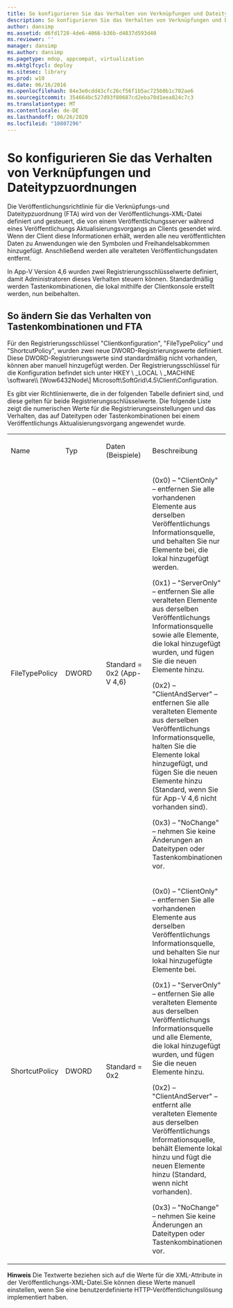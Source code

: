 ```yaml
---
title: So konfigurieren Sie das Verhalten von Verknüpfungen und Dateitypzuordnungen
description: So konfigurieren Sie das Verhalten von Verknüpfungen und Dateitypzuordnungen
author: dansimp
ms.assetid: d6fd1728-4de6-4066-b36b-d4837d593d40
ms.reviewer: ''
manager: dansimp
ms.author: dansimp
ms.pagetype: mdop, appcompat, virtualization
ms.mktglfcycl: deploy
ms.sitesec: library
ms.prod: w10
ms.date: 06/16/2016
ms.openlocfilehash: 84e3e0cdd43cfc26cf56f1b5ac72560b1c702ae6
ms.sourcegitcommit: 354664bc527d93f80687cd2eba70d1eea024c7c3
ms.translationtype: MT
ms.contentlocale: de-DE
ms.lasthandoff: 06/26/2020
ms.locfileid: "10807296"
---
```

# So konfigurieren Sie das Verhalten von Verknüpfungen und Dateitypzuordnungen


Die Veröffentlichungsrichtlinie für die Verknüpfungs-und Dateitypzuordnung (FTA) wird von der Veröffentlichungs-XML-Datei definiert und gesteuert, die von einem Veröffentlichungsserver während eines Veröffentlichungs Aktualisierungsvorgangs an Clients gesendet wird. Wenn der Client diese Informationen erhält, werden alle neu veröffentlichten Daten zu Anwendungen wie den Symbolen und Freihandelsabkommen hinzugefügt. Anschließend werden alle veralteten Veröffentlichungsdaten entfernt.

In App-V Version 4,6 wurden zwei Registrierungsschlüsselwerte definiert, damit Administratoren dieses Verhalten steuern können. Standardmäßig werden Tastenkombinationen, die lokal mithilfe der Clientkonsole erstellt werden, nun beibehalten.

## So ändern Sie das Verhalten von Tastenkombinationen und FTA


Für den Registrierungsschlüssel "Clientkonfiguration", "FileTypePolicy" und "ShortcutPolicy", wurden zwei neue DWORD-Registrierungswerte definiert. Diese DWORD-Registrierungswerte sind standardmäßig nicht vorhanden, können aber manuell hinzugefügt werden. Der Registrierungsschlüssel für die Konfiguration befindet sich unter HKEY \ _LOCAL \ _MACHINE \\software\\\ [Wow6432Node\\\] Microsoft\\SoftGrid\\4.5\\Client\\Configuration.

Es gibt vier Richtlinienwerte, die in der folgenden Tabelle definiert sind, und diese gelten für beide Registrierungsschlüsselwerte. Die folgende Liste zeigt die numerischen Werte für die Registrierungseinstellungen und das Verhalten, das auf Dateitypen oder Tastenkombinationen bei einem Veröffentlichungs Aktualisierungsvorgang angewendet wurde.

<table>
<colgroup>
<col width="25%" />
<col width="25%" />
<col width="25%" />
<col width="25%" />
</colgroup>
<tbody>
<tr class="odd">
<td align="left"><p>Name</p></td>
<td align="left"><p>Typ</p></td>
<td align="left"><p>Daten (Beispiele)</p></td>
<td align="left"><p>Beschreibung</p></td>
</tr>
<tr class="even">
<td align="left"><p>FileTypePolicy</p></td>
<td align="left"><p>DWORD</p></td>
<td align="left"><p>Standard = 0x2 (App-V 4,6)</p></td>
<td align="left"><p>(0x0) – "ClientOnly" – entfernen Sie alle vorhandenen Elemente aus derselben Veröffentlichungs Informationsquelle, und behalten Sie nur Elemente bei, die lokal hinzugefügt werden.</p>
<p>(0x1) – "ServerOnly" – entfernen Sie alle veralteten Elemente aus derselben Veröffentlichungs Informationsquelle sowie alle Elemente, die lokal hinzugefügt wurden, und fügen Sie die neuen Elemente hinzu.</p>
<p>(0x2) – "ClientAndServer" – entfernen Sie alle veralteten Elemente aus derselben Veröffentlichungs Informationsquelle, halten Sie die Elemente lokal hinzugefügt, und fügen Sie die neuen Elemente hinzu (Standard, wenn Sie für App-V 4,6 nicht vorhanden sind).</p>
<p>(0x3) – "NoChange" – nehmen Sie keine Änderungen an Dateitypen oder Tastenkombinationen vor.</p></td>
</tr>
<tr class="odd">
<td align="left"><p>ShortcutPolicy</p></td>
<td align="left"><p>DWORD</p></td>
<td align="left"><p>Standard = 0x2</p></td>
<td align="left"><p>(0x0) – "ClientOnly" – entfernen Sie alle vorhandenen Elemente aus derselben Veröffentlichungs Informationsquelle, und behalten Sie nur lokal hinzugefügte Elemente bei.</p>
<p>(0x1) – "ServerOnly" – entfernen Sie alle veralteten Elemente aus derselben Veröffentlichungs Informationsquelle und alle Elemente, die lokal hinzugefügt wurden, und fügen Sie die neuen Elemente hinzu.</p>
<p>(0x2) – "ClientAndServer" – entfernt alle veralteten Elemente aus derselben Veröffentlichungs Informationsquelle, behält Elemente lokal hinzu und fügt die neuen Elemente hinzu (Standard, wenn nicht vorhanden).</p>
<p>(0x3) – "NoChange" – nehmen Sie keine Änderungen an Dateitypen oder Tastenkombinationen vor.</p></td>
</tr>
</tbody>
</table>

 

**Hinweis**  Die Textwerte beziehen sich auf die Werte für die XML-Attribute in der Veröffentlichungs-XML-Datei.Sie können diese Werte manuell einstellen, wenn Sie eine benutzerdefinierte HTTP-Veröffentlichungslösung implementiert haben.

 

 

 





